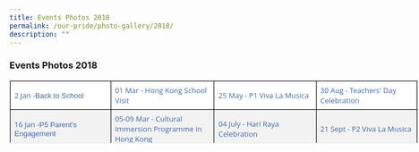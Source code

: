 ```yaml
---
title: Events Photos 2018
permalink: /our-pride/photo-gallery/2018/
description: ""
---
```


### **Events Photos 2018**

<table style="margin: 0px 10px 0px 0px; outline: 0px; padding: 0px; border: 1px solid rgb(234, 234, 234); border-collapse: collapse; color: rgb(40, 40, 40); font-family: &quot;Open Sans&quot;, sans-serif; font-size: 15px; font-style: normal; font-variant-ligatures: normal; font-variant-caps: normal; font-weight: 400; letter-spacing: normal; orphans: 2; text-align: left; text-transform: none; white-space: normal; widows: 2; word-spacing: 0px; -webkit-text-stroke-width: 0px; background-color: rgb(255, 255, 255); text-decoration-thickness: initial; text-decoration-style: initial; text-decoration-color: initial; width: 730px; height: 113px;" class="ive_eobj_left eve-photo iveo_table ives_tab_1"><tbody style="margin: 0px; outline: 0px; padding: 0px;"><tr style="margin: 0px; outline: 0px; padding: 0px;"><td style="margin: 0px; outline: 0px; padding: 7px; text-align: left; background: rgb(255, 255, 255); color: rgb(34, 34, 34); border: 1px solid rgb(0, 0, 0); width: 180px;"><a style="margin: 0px; outline: 0px; padding: 0px; color: rgb(64, 103, 174); text-decoration: none;" target="_blank" href="https://flic.kr/s/aHsmbB7yWk"><font style="margin: 0px; outline: 0px; padding: 0px;" size="2">2 Jan -<span style="margin: 0px; outline: 0px; padding: 0px; font-family: verdana, sans-serif; text-align: center;">Back to School</span></font></a><br style="margin: 0px; outline: 0px; padding: 0px;"></td><td style="margin: 0px; outline: 0px; padding: 7px; text-align: left; background: rgb(255, 255, 255); color: rgb(34, 34, 34); border: 1px solid rgb(0, 0, 0); width: 183px;"><a style="margin: 0px; outline: 0px; padding: 0px; color: rgb(64, 103, 174); text-decoration: none;" target="_blank" href="https://flic.kr/s/aHsmfa4QA9"><font style="margin: 0px; outline: 0px; padding: 0px;" size="2">01 Mar - Hong Kong School Visit</font></a></td><td style="margin: 0px; outline: 0px; padding: 7px; text-align: left; background: rgb(255, 255, 255); color: rgb(34, 34, 34); border: 1px solid rgb(0, 0, 0); width: 183px;"><a style="margin: 0px; outline: 0px; padding: 0px; color: rgb(64, 103, 174); text-decoration: none;" target="_blank" href="https://flic.kr/s/aHskz4dEgV"><font style="margin: 0px; outline: 0px; padding: 0px;" size="2">25 May - P1 Viva La Musica</font></a></td><td style="margin: 0px; outline: 0px; padding: 7px; text-align: left; background: rgb(255, 255, 255); color: rgb(34, 34, 34); border: 1px solid rgb(0, 0, 0); width: 182px;"><a style="margin: 0px; outline: 0px; padding: 0px; color: rgb(64, 103, 174); text-decoration: none;" target="" href="https://flic.kr/s/aHsmtRhPv3"><font style="margin: 0px; outline: 0px; padding: 0px;" size="2">30 Aug - Teachers' Day Celebration</font></a></td></tr><tr style="margin: 0px; outline: 0px; padding: 0px;"><td style="margin: 0px; outline: 0px; padding: 7px; text-align: left; background: rgb(242, 242, 242); color: rgb(34, 34, 34); border: 1px solid rgb(0, 0, 0);"><a style="margin: 0px; outline: 0px; padding: 0px; color: rgb(64, 103, 174); text-decoration: none;" target="_blank" href="https://flic.kr/s/aHsmesFNfc"><font style="margin: 0px; outline: 0px; padding: 0px;" size="2">16 Jan -<span style="margin: 0px; outline: 0px; padding: 0px; font-family: verdana, sans-serif; text-align: center;">P5 Parent's Engagement</span></font></a><br style="margin: 0px; outline: 0px; padding: 0px;"></td><td style="margin: 0px; outline: 0px; padding: 7px; text-align: left; background: rgb(242, 242, 242); color: rgb(34, 34, 34); border: 1px solid rgb(0, 0, 0);"><font style="margin: 0px; outline: 0px; padding: 0px;" size="2"><a style="margin: 0px; outline: 0px; padding: 0px; color: rgb(64, 103, 174); text-decoration: none;" target="_blank" href="https://flic.kr/s/aHsmhdR9wW">05-09 Mar - Cultural Immersion Programme in Hong Kong</a></font></td><td style="margin: 0px; outline: 0px; padding: 7px; text-align: left; background: rgb(242, 242, 242); color: rgb(34, 34, 34); border: 1px solid rgb(0, 0, 0);"><font style="margin: 0px; outline: 0px; padding: 0px;" size="2"><a style="margin: 0px; outline: 0px; padding: 0px; color: rgb(64, 103, 174); text-decoration: none;" target="_blank" href="https://flic.kr/s/aHskEokotL">04 July - Hari Raya Celebration</a></font></td><td style="margin: 0px; outline: 0px; padding: 7px; text-align: left; background: rgb(242, 242, 242); color: rgb(34, 34, 34); border: 1px solid rgb(0, 0, 0);"><a style="margin: 0px; outline: 0px; padding: 0px; color: rgb(64, 103, 174); text-decoration: none;" target="" href="https://flic.kr/s/aHskJubEjo"><font style="margin: 0px; outline: 0px; padding: 0px;" size="2">21 Sept - P2 Viva La Musica</font></a></td></tr><tr style="margin: 0px; outline: 0px; padding: 0px;"><td style="margin: 0px; outline: 0px; padding: 7px; text-align: left; background: rgb(255, 255, 255); color: rgb(34, 34, 34); border: 1px solid rgb(0, 0, 0);"><a style="margin: 0px; outline: 0px; padding: 0px; color: rgb(64, 103, 174); text-decoration: none;" target="_blank" href="https://flic.kr/s/aHsmesGo8c"><font style="margin: 0px; outline: 0px; padding: 0px;" size="2">17 Jan -&nbsp;<span style="margin: 0px; outline: 0px; padding: 0px; font-family: verdana, sans-serif; text-align: center;">School Captains' Investiture</span></font></a><br style="margin: 0px; outline: 0px; padding: 0px;"></td><td style="margin: 0px; outline: 0px; padding: 7px; text-align: left; background: rgb(255, 255, 255); color: rgb(34, 34, 34); border: 1px solid rgb(0, 0, 0);"><a style="margin: 0px; outline: 0px; padding: 0px; color: rgb(64, 103, 174); text-decoration: none;" target="_blank" href="https://flic.kr/s/aHsmiB8hZ6"><font style="margin: 0px; outline: 0px; padding: 0px;" size="2">22-24 Mar - P4 Camp</font></a></td><td style="margin: 0px; outline: 0px; padding: 7px; text-align: left; background: rgb(255, 255, 255); color: rgb(34, 34, 34); border: 1px solid rgb(0, 0, 0);"><a style="margin: 0px; outline: 0px; padding: 0px; color: rgb(64, 103, 174); text-decoration: none;" target="_blank" href="https://flic.kr/s/aHsmsft53P"><font style="margin: 0px; outline: 0px; padding: 0px;" size="2">13 Jul - Horizon Family Day</font></a></td><td style="margin: 0px; outline: 0px; padding: 7px; text-align: left; background: rgb(255, 255, 255); color: rgb(34, 34, 34); border: 1px solid rgb(0, 0, 0);"><a style="margin: 0px; outline: 0px; padding: 0px; color: rgb(64, 103, 174); text-decoration: none;" target="" href="https://flic.kr/s/aHsmsCtCjB"><font style="margin: 0px; outline: 0px; padding: 0px;" size="2">04 Oct - Junior Olympic Games</font></a></td></tr><tr style="margin: 0px; outline: 0px; padding: 0px;"><td style="margin: 0px; outline: 0px; padding: 7px; text-align: left; background: rgb(242, 242, 242); color: rgb(34, 34, 34); border: 1px solid rgb(0, 0, 0);"><a style="margin: 0px; outline: 0px; padding: 0px; color: rgb(64, 103, 174); text-decoration: none;" target="_blank" href="https://flic.kr/s/aHsksiAcjM"><font style="margin: 0px; outline: 0px; padding: 0px;" size="2">19 Jan -&nbsp;<span style="margin: 0px; outline: 0px; padding: 0px; font-family: verdana, sans-serif; text-align: center;">P6 Parents' Engagement</span></font></a></td><td style="margin: 0px; outline: 0px; padding: 7px; text-align: left; background: rgb(242, 242, 242); color: rgb(34, 34, 34); border: 1px solid rgb(0, 0, 0);"><a style="margin: 0px; outline: 0px; padding: 0px; color: rgb(64, 103, 174); text-decoration: none;" target="_blank" href="https://flic.kr/s/aHskzVg6Gw"><font style="margin: 0px; outline: 0px; padding: 0px;" size="2">26 Mar - Mother Tongue Fortnight</font></a></td><td style="margin: 0px; outline: 0px; padding: 7px; text-align: left; background: rgb(242, 242, 242); color: rgb(34, 34, 34); border: 1px solid rgb(0, 0, 0);"><a style="margin: 0px; outline: 0px; padding: 0px; color: rgb(64, 103, 174); text-decoration: none;" target="_blank" href="https://flic.kr/s/aHsmnKwqzC"><font style="margin: 0px; outline: 0px; padding: 0px;" size="2">14 Jul - NE Show</font></a></td><td style="margin: 0px; outline: 0px; padding: 7px; text-align: left; background: rgb(242, 242, 242); color: rgb(34, 34, 34); border: 1px solid rgb(0, 0, 0);"><a style="margin: 0px; outline: 0px; padding: 0px; color: rgb(64, 103, 174); text-decoration: none;" target="" href="https://flic.kr/s/aHsmnofDc7"><font style="margin: 0px; outline: 0px; padding: 0px;" size="2">01 Nov - ECG Bazaar</font></a></td></tr><tr style="margin: 0px; outline: 0px; padding: 0px;"><td style="margin: 0px; outline: 0px; padding: 7px; text-align: left; background: rgb(255, 255, 255); color: rgb(34, 34, 34); border: 1px solid rgb(0, 0, 0);"><a style="margin: 0px; outline: 0px; padding: 0px; color: rgb(64, 103, 174); text-decoration: none;" target="_blank" href="https://flic.kr/s/aHsmgj86Tr"><font style="margin: 0px; outline: 0px; padding: 0px;" size="2">26 Jan - P2 &amp; P3 Parents' Engagement</font></a></td><td style="margin: 0px; outline: 0px; padding: 7px; text-align: left; background: rgb(255, 255, 255); color: rgb(34, 34, 34); border: 1px solid rgb(0, 0, 0);"><font style="margin: 0px; outline: 0px; padding: 0px;" size="2"><a style="margin: 0px; outline: 0px; padding: 0px; color: rgb(64, 103, 174); text-decoration: none;" target="_blank" href="https://flic.kr/s/aHsmpguriF">02 Apr - SYF 2018 Arts Presentation for Instrumental Ensemble (Guitar)</a></font></td><td style="margin: 0px; outline: 0px; padding: 7px; text-align: left; background: rgb(255, 255, 255); color: rgb(34, 34, 34); border: 1px solid rgb(0, 0, 0);"><a style="margin: 0px; outline: 0px; padding: 0px; color: rgb(64, 103, 174); text-decoration: none;" target="_blank" href="https://flic.kr/s/aHskBAx9rK"><font style="margin: 0px; outline: 0px; padding: 0px;" size="2">15&nbsp;<font style="margin: 0px; outline: 0px; padding: 0px; text-align: center;" face="arial, sans-serif">Jul - Punggol North Street Parade</font></font></a></td><td style="margin: 0px; outline: 0px; padding: 7px; text-align: left; background: rgb(255, 255, 255); color: rgb(34, 34, 34); border: 1px solid rgb(0, 0, 0);"><font style="margin: 0px; outline: 0px; padding: 0px;" size="2"><a style="margin: 0px; outline: 0px; padding: 0px; color: rgb(64, 103, 174); text-decoration: none;" target="" href="https://flic.kr/s/aHsmu4gAMe">07 Nov - Deepavali Celebration</a></font></td></tr><tr style="margin: 0px; outline: 0px; padding: 0px;"><td style="margin: 0px; outline: 0px; padding: 7px; text-align: left; background: rgb(242, 242, 242); color: rgb(34, 34, 34); border: 1px solid rgb(0, 0, 0);"><a style="margin: 0px; outline: 0px; padding: 0px; color: rgb(64, 103, 174); text-decoration: none;" target="_blank" href="https://flic.kr/s/aHsmaRg76J"><font style="margin: 0px; outline: 0px; padding: 0px;" size="2">02 Feb - P1 Parent Child Bonding Day</font></a></td><td style="margin: 0px; outline: 0px; padding: 7px; text-align: left; background: rgb(242, 242, 242); color: rgb(34, 34, 34); border: 1px solid rgb(0, 0, 0);"><a style="margin: 0px; outline: 0px; padding: 0px; color: rgb(64, 103, 174); text-decoration: none;" target="_blank" href="https://flic.kr/s/aHskzQekr9"><font style="margin: 0px; outline: 0px; padding: 0px;" size="2">04 Apr - International Friendship Day</font></a></td><td style="margin: 0px; outline: 0px; padding: 7px; text-align: left; background: rgb(242, 242, 242); color: rgb(34, 34, 34); border: 1px solid rgb(0, 0, 0);"><a style="margin: 0px; outline: 0px; padding: 0px; color: rgb(64, 103, 174); text-decoration: none;" target="_blank" href="https://flic.kr/s/aHsmgWGh9u"><font style="margin: 0px; outline: 0px; padding: 0px;" size="2">18 - 20 Jul - Racial Harmony Day</font></a></td><td style="margin: 0px; outline: 0px; padding: 7px; text-align: left; background: rgb(242, 242, 242); color: rgb(34, 34, 34); border: 1px solid rgb(0, 0, 0);"><font style="margin: 0px; outline: 0px; padding: 0px;" size="2"><a style="margin: 0px; outline: 0px; padding: 0px; color: rgb(64, 103, 174); text-decoration: none;" target="" href="https://flic.kr/s/aHsmx22GzW">07-10 Nov - Xiamen Trip</a></font></td></tr><tr style="margin: 0px; outline: 0px; padding: 0px;"><td style="margin: 0px; outline: 0px; padding: 7px; text-align: left; background: rgb(255, 255, 255); color: rgb(34, 34, 34); border: 1px solid rgb(0, 0, 0);"><a style="margin: 0px; outline: 0px; padding: 0px; color: rgb(64, 103, 174); text-decoration: none;" target="_blank" href="https://flic.kr/s/aHsmgd3dRF"><font style="margin: 0px; outline: 0px; padding: 0px;" size="2">14 Feb - Total Defence Day</font></a></td><td style="margin: 0px; outline: 0px; padding: 7px; text-align: left; background: rgb(255, 255, 255); color: rgb(34, 34, 34); border: 1px solid rgb(0, 0, 0);"><a style="margin: 0px; outline: 0px; padding: 0px; color: rgb(64, 103, 174); text-decoration: none;" target="_blank" href="https://flic.kr/s/aHsmjfskhi"><font style="margin: 0px; outline: 0px; padding: 0px;" size="2">10 Apr -&nbsp;<span style="margin: 0px; outline: 0px; padding: 0px; text-align: center; background-color: initial;">SYF 2018 Arts Presentation for Dance&nbsp;</span><font style="margin: 0px; outline: 0px; padding: 0px; text-align: center; background-color: initial;">(Chinese Category)</font><font style="margin: 0px; outline: 0px; padding: 0px; text-align: center; background-color: initial;">&nbsp;</font></font></a></td><td style="margin: 0px; outline: 0px; padding: 7px; text-align: left; background: rgb(255, 255, 255); color: rgb(34, 34, 34); border: 1px solid rgb(0, 0, 0);"><a style="margin: 0px; outline: 0px; padding: 0px; color: rgb(64, 103, 174); text-decoration: none;" target="_blank" href="https://flic.kr/s/aHskHqhBQf"><font style="margin: 0px; outline: 0px; padding: 0px;" size="2">08 Aug - National Day Celebration</font></a></td><td style="margin: 0px; outline: 0px; padding: 7px; text-align: left; background: rgb(255, 255, 255); color: rgb(34, 34, 34); border: 1px solid rgb(0, 0, 0);"><font style="margin: 0px; outline: 0px; padding: 0px;" size="2"><a style="margin: 0px; outline: 0px; padding: 0px; color: rgb(64, 103, 174); text-decoration: none;" target="" href="https://flic.kr/s/aHsmrGD3h3">13 Nov - Leadership Day</a></font></td></tr><tr style="margin: 0px; outline: 0px; padding: 0px;"><td style="margin: 0px; outline: 0px; padding: 7px; text-align: left; background: rgb(242, 242, 242); color: rgb(34, 34, 34); border: 1px solid rgb(0, 0, 0);"><a style="margin: 0px; outline: 0px; padding: 0px; color: rgb(64, 103, 174); text-decoration: none;" target="_blank" href="https://flic.kr/s/aHsmeZpzCd"><font style="margin: 0px; outline: 0px; padding: 0px;" size="2">15 Feb -&nbsp;<span style="margin: 0px; outline: 0px; padding: 0px; font-family: verdana, sans-serif; text-align: center;">Chinese New Year Celebration</span></font></a></td><td style="margin: 0px; outline: 0px; padding: 7px; text-align: left; background: rgb(242, 242, 242); color: rgb(34, 34, 34); border: 1px solid rgb(0, 0, 0);"><font style="margin: 0px; outline: 0px; padding: 0px;" size="2"><a style="margin: 0px; outline: 0px; padding: 0px; color: rgb(64, 103, 174); text-decoration: none;" target="_blank" href="https://flic.kr/s/aHsmaxXcXQ">11 Apr - Investiture 2nd Tier</a></font></td><td style="margin: 0px; outline: 0px; padding: 7px; text-align: left; background: rgb(242, 242, 242); color: rgb(34, 34, 34); border: 1px solid rgb(0, 0, 0);"><a style="margin: 0px; outline: 0px; padding: 0px; color: rgb(64, 103, 174); text-decoration: none;" target="_blank" href="https://flic.kr/s/aHsmsDacLb"><font style="margin: 0px; outline: 0px; padding: 0px;" size="2">18 Aug - Yellowren Competition</font></a></td><td style="margin: 0px; outline: 0px; padding: 7px; text-align: left; background: rgb(242, 242, 242); color: rgb(34, 34, 34); border: 1px solid rgb(0, 0, 0);"><font style="margin: 0px; outline: 0px; padding: 0px;" size="2"><a style="margin: 0px; outline: 0px; padding: 0px; color: rgb(64, 103, 174); text-decoration: none;" target="" href="https://flic.kr/s/aHskJMb2qF">14 Nov - Star Awards</a></font></td></tr><tr style="margin: 0px; outline: 0px; padding: 0px;"><td style="margin: 0px; outline: 0px; padding: 7px; text-align: left; background: rgb(255, 255, 255); color: rgb(34, 34, 34); border: 1px solid rgb(0, 0, 0);"><a style="margin: 0px; outline: 0px; padding: 0px; color: rgb(64, 103, 174); text-decoration: none;" target="_blank" href="https://flic.kr/s/aHsmgj9ouv"><font style="margin: 0px; outline: 0px; padding: 0px;" size="2"><font style="margin: 0px; outline: 0px; padding: 0px; text-align: center;" face="verdana, sans-serif">23 Feb -&nbsp;</font><font style="margin: 0px; outline: 0px; padding: 0px; text-align: center;" face="verdana, sans-serif">P4 Parents' Engagement</font></font></a></td><td style="margin: 0px; outline: 0px; padding: 7px; text-align: left; background: rgb(255, 255, 255); color: rgb(34, 34, 34); border: 1px solid rgb(0, 0, 0);"><font style="margin: 0px; outline: 0px; padding: 0px;" size="2"><a style="margin: 0px; outline: 0px; padding: 0px; color: rgb(64, 103, 174); text-decoration: none;" target="_blank" href="https://flic.kr/s/aHsmjfsMNp">18 Apr - SYF 2018 Arts Presentation for Dance (International Category)</a></font></td><td style="margin: 0px; outline: 0px; padding: 7px; text-align: left; background: rgb(255, 255, 255); color: rgb(34, 34, 34); border: 1px solid rgb(0, 0, 0);"><a style="margin: 0px; outline: 0px; padding: 0px; color: rgb(64, 103, 174); text-decoration: none;" target="_blank" href="https://flic.kr/s/aHsmt2e66P"><font style="margin: 0px; outline: 0px; padding: 0px;" size="2">29 Aug - Celebrate Reading</font></a></td><td style="margin: 0px; outline: 0px; padding: 7px; text-align: left; background: rgb(255, 255, 255); color: rgb(34, 34, 34); border: 1px solid rgb(0, 0, 0);"><font style="margin: 0px; outline: 0px; padding: 0px;" size="2"><a style="margin: 0px; outline: 0px; padding: 0px; color: rgb(64, 103, 174); text-decoration: none;" target="" href="https://flic.kr/s/aHsmrGEHZ7">15 Nov - P1 Orientation</a></font></td></tr><tr style="margin: 0px; outline: 0px; padding: 0px;"><td style="margin: 0px; outline: 0px; padding: 7px; text-align: left; background: rgb(242, 242, 242); color: rgb(34, 34, 34); border: 1px solid rgb(0, 0, 0);">&nbsp;</td><td style="margin: 0px; outline: 0px; padding: 7px; text-align: left; background: rgb(242, 242, 242); color: rgb(34, 34, 34); border: 1px solid rgb(0, 0, 0);">&nbsp;</td><td style="margin: 0px; outline: 0px; padding: 7px; text-align: left; background: rgb(242, 242, 242); color: rgb(34, 34, 34); border: 1px solid rgb(0, 0, 0);">&nbsp;</td><td style="margin: 0px; outline: 0px; padding: 7px; text-align: center; background: rgb(242, 242, 242); color: rgb(34, 34, 34); border: 1px solid rgb(0, 0, 0);"><a style="margin: 0px; outline: 0px; padding: 0px; color: rgb(64, 103, 174); text-decoration: none;" title="22 Nov - PSLE Result Release" href="https://www.flickr.com/photos/142517188@N04/albums/72157698205225320" data-flickr-embed="true"></a><div style="margin: 0px; outline: 0px; padding: 0px; line-height: 21px; text-align: left;"><span style="margin: 0px; outline: 0px; padding: 0px; font-size: small; background-color: initial;"><a style="margin: 0px; outline: 0px; padding: 0px; color: rgb(64, 103, 174); text-decoration: none;" target="" href="https://flic.kr/s/aHsmnFY4XW">22 Nov - PSLE Result Release</a></span></div></td></tr></tbody></table>